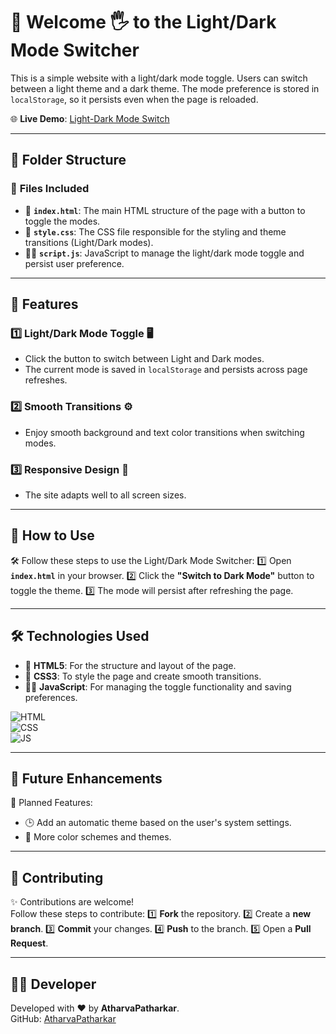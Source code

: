 # 🧮 Welcome 🖐 to the Light/Dark Mode Switcher

This is a simple website with a light/dark mode toggle. Users can switch between a light theme and a dark theme. The mode preference is stored in `localStorage`, so it persists even when the page is reloaded.

🌐 **Live Demo**: [Light-Dark Mode Switch](https://atharvapatharkar.github.io/web-development-projects/Light-Dark%20Mode%20Switch/index.html)  


---

## 📂 Folder Structure

### 🔸 **Files Included**
- 📄 **`index.html`**: The main HTML structure of the page with a button to toggle the modes.
- 🎨 **`style.css`**: The CSS file responsible for the styling and theme transitions (Light/Dark modes).
- 🧑‍💻 **`script.js`**: JavaScript to manage the light/dark mode toggle and persist user preference.

---

## 🌟 Features

### 1️⃣ **Light/Dark Mode Toggle** 🖥️  
   - Click the button to switch between Light and Dark modes.
   - The current mode is saved in `localStorage` and persists across page refreshes.

### 2️⃣ **Smooth Transitions** ⚙️  
   - Enjoy smooth background and text color transitions when switching modes.

### 3️⃣ **Responsive Design** 📱  
   - The site adapts well to all screen sizes.

---

## 🚀 How to Use

🛠️ Follow these steps to use the Light/Dark Mode Switcher:
1️⃣ Open **`index.html`** in your browser.
2️⃣ Click the **"Switch to Dark Mode"** button to toggle the theme.
3️⃣ The mode will persist after refreshing the page.

---

## 🛠️ Technologies Used

- 📄 **HTML5**: For the structure and layout of the page.
- 🎨 **CSS3**: To style the page and create smooth transitions.
- 🧑‍💻 **JavaScript**: For managing the toggle functionality and saving preferences.

![HTML](https://img.shields.io/badge/html5%20-%23E34F26.svg?&style=for-the-badge&logo=html5&logoColor=white)  
![CSS](https://img.shields.io/badge/css3%20-%231572B6.svg?&style=for-the-badge&logo=css3&logoColor=white)  
![JS](https://img.shields.io/badge/javascript%20-%23323330.svg?&style=for-the-badge&logo=javascript&logoColor=%23F7DF1E)

---

## 🔮 Future Enhancements

📌 Planned Features:
- 🕒 Add an automatic theme based on the user's system settings.
- 🌙 More color schemes and themes.

---

## 🤝 Contributing

✨ Contributions are welcome!  
Follow these steps to contribute:
1️⃣ **Fork** the repository.
2️⃣ Create a **new branch**.
3️⃣ **Commit** your changes.
4️⃣ **Push** to the branch.
5️⃣ Open a **Pull Request**.

---

## 🧑‍💻 Developer
Developed with ❤️ by **AtharvaPatharkar**.  
GitHub: [AtharvaPatharkar](https://github.com/AtharvaPatharkar)  

